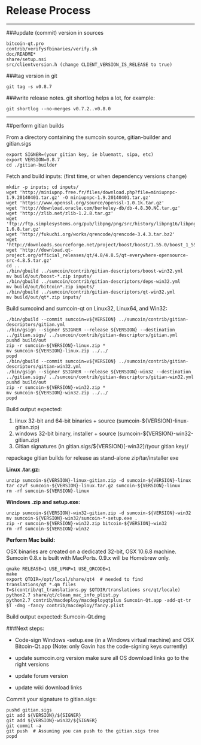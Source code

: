 Release Process
====================

* * *

###update (commit) version in sources


	bitcoin-qt.pro
	contrib/verifysfbinaries/verify.sh
	doc/README*
	share/setup.nsi
	src/clientversion.h (change CLIENT_VERSION_IS_RELEASE to true)

###tag version in git

	git tag -s v0.8.7

###write release notes. git shortlog helps a lot, for example:

	git shortlog --no-merges v0.7.2..v0.8.0

* * *

##perform gitian builds

 From a directory containing the sumcoin source, gitian-builder and gitian.sigs
  
	export SIGNER=(your gitian key, ie bluematt, sipa, etc)
	export VERSION=0.8.7
	cd ./gitian-builder

 Fetch and build inputs: (first time, or when dependency versions change)

	mkdir -p inputs; cd inputs/
	wget 'http://miniupnp.free.fr/files/download.php?file=miniupnpc-1.9.20140401.tar.gz' -O miniupnpc-1.9.20140401.tar.gz'
	wget 'https://www.openssl.org/source/openssl-1.0.1k.tar.gz'
	wget 'http://download.oracle.com/berkeley-db/db-4.8.30.NC.tar.gz'
	wget 'http://zlib.net/zlib-1.2.8.tar.gz'
	wget 'ftp://ftp.simplesystems.org/pub/libpng/png/src/history/libpng16/libpng-1.6.8.tar.gz'
	wget 'http://fukuchi.org/works/qrencode/qrencode-3.4.3.tar.bz2'
	wget 'http://downloads.sourceforge.net/project/boost/boost/1.55.0/boost_1_55_0.tar.bz2'
	wget 'http://download.qt-project.org/official_releases/qt/4.8/4.8.5/qt-everywhere-opensource-src-4.8.5.tar.gz'
	cd ..
	./bin/gbuild ../sumcoin/contrib/gitian-descriptors/boost-win32.yml
	mv build/out/boost-*.zip inputs/
	./bin/gbuild ../sumcoin/contrib/gitian-descriptors/deps-win32.yml
	mv build/out/bitcoin*.zip inputs/
	./bin/gbuild ../sumcoin/contrib/gitian-descriptors/qt-win32.yml
	mv build/out/qt*.zip inputs/

 Build sumcoind and sumcoin-qt on Linux32, Linux64, and Win32:
  
	./bin/gbuild --commit sumcoin=v${VERSION} ../sumcoin/contrib/gitian-descriptors/gitian.yml
	./bin/gsign --signer $SIGNER --release ${VERSION} --destination ../gitian.sigs/ ../sumcoin/contrib/gitian-descriptors/gitian.yml
	pushd build/out
	zip -r sumcoin-${VERSION}-linux.zip *
	mv sumcoin-${VERSION}-linux.zip ../../
	popd
	./bin/gbuild --commit sumcoin=v${VERSION} ../sumcoin/contrib/gitian-descriptors/gitian-win32.yml
	./bin/gsign --signer $SIGNER --release ${VERSION}-win32 --destination ../gitian.sigs/ ../sumcoin/contrib/gitian-descriptors/gitian-win32.yml
	pushd build/out
	zip -r sumcoin-${VERSION}-win32.zip *
	mv sumcoin-${VERSION}-win32.zip ../../
	popd

  Build output expected:

  1. linux 32-bit and 64-bit binaries + source (sumcoin-${VERSION}-linux-gitian.zip)
  2. windows 32-bit binary, installer + source (sumcoin-${VERSION}-win32-gitian.zip)
  3. Gitian signatures (in gitian.sigs/${VERSION}[-win32]/(your gitian key)/

repackage gitian builds for release as stand-alone zip/tar/installer exe

**Linux .tar.gz:**

	unzip sumcoin-${VERSION}-linux-gitian.zip -d sumcoin-${VERSION}-linux
	tar czvf sumcoin-${VERSION}-linux.tar.gz sumcoin-${VERSION}-linux
	rm -rf sumcoin-${VERSION}-linux

**Windows .zip and setup.exe:**

	unzip sumcoin-${VERSION}-win32-gitian.zip -d sumcoin-${VERSION}-win32
	mv sumcoin-${VERSION}-win32/sumcoin-*-setup.exe .
	zip -r sumcoin-${VERSION}-win32.zip bitcoin-${VERSION}-win32
	rm -rf sumcoin-${VERSION}-win32

**Perform Mac build:**

  OSX binaries are created on a dedicated 32-bit, OSX 10.6.8 machine.
  Sumcoin 0.8.x is built with MacPorts.  0.9.x will be Homebrew only.

	qmake RELEASE=1 USE_UPNP=1 USE_QRCODE=1
	make
	export QTDIR=/opt/local/share/qt4  # needed to find translations/qt_*.qm files
	T=$(contrib/qt_translations.py $QTDIR/translations src/qt/locale)
	python2.7 share/qt/clean_mac_info_plist.py
	python2.7 contrib/macdeploy/macdeployqtplus Sumcoin-Qt.app -add-qt-tr $T -dmg -fancy contrib/macdeploy/fancy.plist

 Build output expected: Sumcoin-Qt.dmg

###Next steps:

* Code-sign Windows -setup.exe (in a Windows virtual machine) and
  OSX Bitcoin-Qt.app (Note: only Gavin has the code-signing keys currently)

* update sumcoin.org version
  make sure all OS download links go to the right versions

* update forum version

* update wiki download links

Commit your signature to gitian.sigs:

	pushd gitian.sigs
	git add ${VERSION}/${SIGNER}
	git add ${VERSION}-win32/${SIGNER}
	git commit -a
	git push  # Assuming you can push to the gitian.sigs tree
	popd

